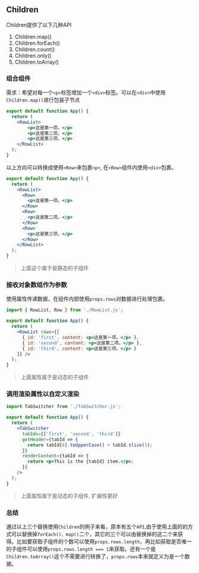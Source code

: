 

## Children

Children提供了以下几种API

1. Children.map()
2. Children.forEach()
3. Children.count()
4. Children.only()
5. Children.toArray()

### 组合组件

需求：希望对每一个`<p>`标签增加一个`<div>`标签。可以在`<div>`中使用`Children.map()`进行包装子节点

```jsx
export default function App() {
  return (
    <RowList>
        <p>这是第一项。</p>
        <p>这是第二项。</p>
        <p>这是第三项。</p>
    </RowList>
  );
}
```

以上方向可以转换成使用`<Row>`来包裹`<p>`, 在`<Row>`组件内使用`<div>`包裹。

```jsx
export default function App() {
  return (
    <RowList>
      <Row>
        <p>这是第一项。</p>
      </Row>
      <Row>
        <p>这是第二项。</p>
      </Row>
      <Row>
        <p>这是第三项。</p>
      </Row>
    </RowList>
  );
}
```

> 上面这个属于是静态的子组件

### 接收对象数组作为参数

使用属性传递数据，在组件内部使用`props.rows`对数据进行处理包裹。

```jsx
import { RowList, Row } from './RowList.js';

export default function App() {
  return (
    <RowList rows={[
      { id: 'first', content: <p>这是第一项。</p> },
      { id: 'second', content: <p>这是第二项。</p> },
      { id: 'third', content: <p>这是第三项。</p> }
    ]} />
  );
}
```

> 上面属性属于是动态的子组件

### 调用渲染属性以自定义渲染

```jsx
import TabSwitcher from './TabSwitcher.js';

export default function App() {
  return (
    <TabSwitcher
      tabIds={['first', 'second', 'third']}
      getHeader={tabId => {
        return tabId[0].toUpperCase() + tabId.slice(1);
      }}
      renderContent={tabId => {
        return <p>This is the {tabId} item.</p>;
      }}
    />
  );
}

```

> 上面属性属于是动态的子组件, 扩展性更好



### 总结

通过以上三个替换使用`Children`的例子来看，原本有五个`API`,由于使用上面的的方式可以替换掉`forEach()、map()`二个，其它的三个可以由替换掉的这二个来获得。比如要获取子组件的个数可以使用`props.rows.length`，再比如获取是否唯一的子组件可以使用`props.rows.length === 1`来获取。还有一个是`Children.toArray()`这个不需要进行转换了，`props.rows`本来就定义为是一个数据。
